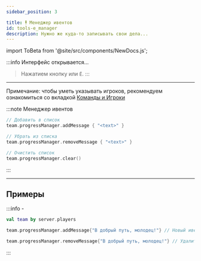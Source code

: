 ```yaml
---
sidebar_position: 3

title: 🕴️ Менеджер ивентов
id: tools-e_manager
description: Нужно же куда-то записывать свои дела...
---
```


import ToBeta from '@site/src/components/NewDocs.js';

<ToBeta url='welcome' />

:::info Интерфейс открывается...
> Нажатием кнопку или `Ё`.
:::

---

Примечание: чтобы уметь указывать игроков, рекомендуем ознакомиться со вкладкой [Команды и Игроки](./../3-Player/0-players.mdx)

:::note Менеджер ивентов
```kts
// Добавить в список
team.progressManager.addMessage { "<text>" }

// Убрать из списка
team.progressManager.removeMessage { "<text>" }

// Очистить список
team.progressManager.clear()
```
:::

---

## Примеры
:::info -
```kts
val team by server.players

team.progressManager.addMessage{"В добрый путь, молодец!"} // Новый ивент в список

team.progressManager.removeMessage{"В добрый путь, молодец!"} // Удалить из списка ивентов по тексту

```
:::